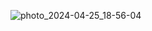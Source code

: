 ![photo_2024-04-25_18-56-04](https://github.com/dnyandip55/Contact-App/assets/99662234/ebfb2b89-0ee1-4d92-a0ee-28f640088694)
